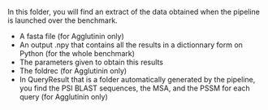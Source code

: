 In this folder, you will find an extract of the data obtained when the pipeline is launched over the benchmark.

- A fasta file (for Agglutinin only)
- An output .npy that contains all the results in a dictionnary form on Python (for the whole benchmark)
- The parameters given to obtain this results
- The foldrec (for Agglutinin only)
- In QueryResult that is a folder automatically generated by the pipeline, you find the PSI BLAST sequences, the MSA, and the PSSM for each query (for Agglutinin only)
